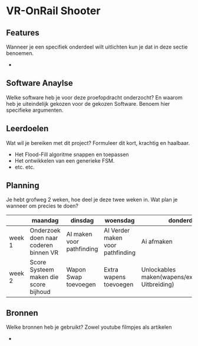 # VR-OnRail Shooter


## Features
Wanneer je een specifiek onderdeel wilt uitlichten kun je dat in deze sectie benoemen.

- 

## Software Anaylse 
Welke software heb je voor deze proefopdracht onderzocht? En waarom heb je uiteindelijk gekozen voor de gekozen Software. Benoem hier specifieke argumenten.

## Leerdoelen 
Wat wil je bereiken met dit project? Formuleer dit kort, krachtig en haalbaar.
- Het Flood-Fill algoritme snappen en toepassen
- Het ontwikkelen van een generieke FSM.
- etc. etc.

## Planning 
Je hebt grofweg 2 weken, hoe deel je deze twee weken in. Wat plan je wanneer om precies te doen?

| | maandag | dinsdag | woensdag | donderdag | vrijdag |
| --- | --- | --- | --- | --- | --- |
|week 1 | Onderzoek doen naar coderen binnen VR | AI maken voor pathfinding | AI Verder maken voor pathfinding | Ai afmaken | Schieten op objecten mogenlijk maken | Schieten afmaken |
|week 2 | Score Systeem maken die score bijhoud | Wapon Swap toevoegen | Extra wapens toevoegen | Unlockables maken(wapens/extensies/map Uitbreiding) | Unlockables afmaken| Filmpje maken en opsturen |

## Bronnen
Welke bronnen heb je gebruikt? Zowel youtube filmpjes als artikelen

- 
